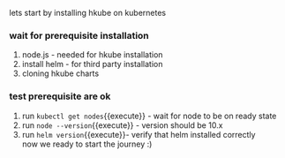 lets start by installing hkube on kubernetes 

### wait for prerequisite installation 
1. node.js - needed for hkube installation
2. install helm  - for third party installation
3. cloning hkube charts  

### test prerequisite are ok 
1. run `kubectl get nodes`{{execute}} - wait for node to be on ready state 
2. run `node --version`{{execute}} - version should be 10.x
3. run `helm version`{{execute}}- verify that helm installed correctly  
now we ready to start the journey :)


